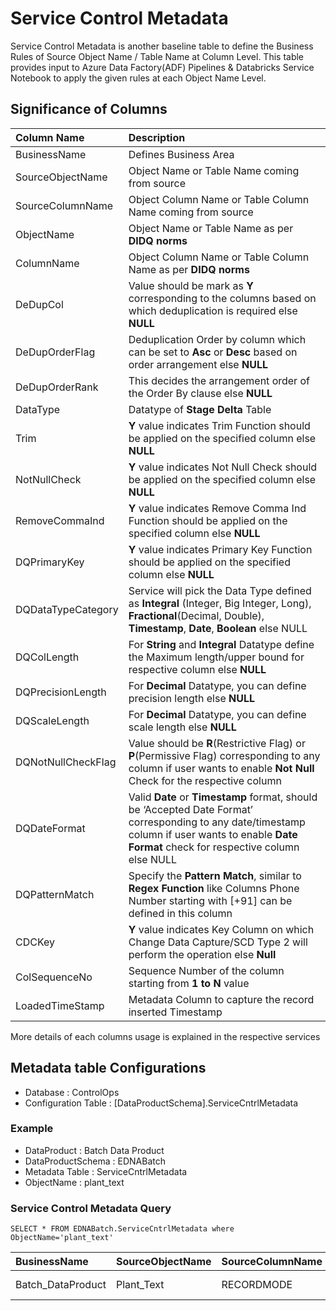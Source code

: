 # Service Control Metadata

Service Control Metadata is another baseline table to define the Business Rules of Source Object Name / Table Name at Column Level.
This table provides input to Azure Data Factory(ADF) Pipelines & Databricks Service Notebook to apply the given rules at each Object Name Level.

## Significance of Columns

| Column Name           	| 	Description	|
| :---        						| 	:--- 	|
| BusinessName          	| 	Defines Business Area	|
| SourceObjectName      | 	Object Name or Table Name coming from source	|
|SourceColumnName     	| 	Object Column Name or Table Column Name coming from source	|
|ObjectName                 | 	Object Name or Table Name as per **DIDQ norms**	|
|ColumnName               	| 	Object Column Name or Table Column Name as per **DIDQ norms**	|
|DeDupCol                    	|	Value should be mark as **Y** corresponding to the columns based on which deduplication is required	else **NULL** |
|DeDupOrderFlag          	|	Deduplication Order by column which can be set to **Asc** or **Desc** based on order arrangement else **NULL**  |
|DeDupOrderRank         	|	This decides the arrangement order of the Order By clause else **NULL**	|
|DataType                     |	Datatype of **Stage Delta** Table	|
|Trim                           	|	**Y** value indicates Trim Function should be applied on the specified column else **NULL**	|
|NotNullCheck              	|	**Y** value indicates Not Null Check should be applied on the specified column else **NULL**		|
|RemoveCommaInd      	|	**Y** value indicates Remove Comma Ind Function should be applied on the specified column else **NULL**	|
|DQPrimaryKey            	|	**Y** value indicates Primary Key Function should be applied on the specified column else **NULL**	|
|DQDataTypeCategory   	|	Service will pick the Data Type defined as **Integral** (Integer, Big Integer, Long), **Fractional**(Decimal, Double), **Timestamp**, **Date**, **Boolean**	else NULL|
|DQColLength                |	For **String** and **Integral** Datatype define the Maximum length/upper bound for respective column	else **NULL** |
|DQPrecisionLength      	|	For **Decimal** Datatype, you can define precision length else **NULL** |
|DQScaleLength           	|	For **Decimal** Datatype, you can define scale length else **NULL** 	|
|DQNotNullCheckFlag   	|	Value should be **R**(Restrictive Flag) or **P**(Permissive Flag) corresponding to any column if user wants to enable **Not Null** Check for the respective column|
|DQDateFormat           	|	Valid **Date** or **Timestamp** format, should be ‘Accepted Date Format’ corresponding to any date/timestamp column if user wants to enable **Date Format** check for respective column	else NULL|
|DQPatternMatch         	|	Specify the **Pattern Match**, similar to **Regex Function** like Columns Phone Number starting with [+91] can be defined in this column	|
|CDCKey                     	|	**Y** value indicates Key Column on which Change Data Capture/SCD Type 2 will perform the operation else **Null**	|
|ColSequenceNo          	|	Sequence Number of the column starting from **1 to N** value	|
|LoadedTimeStamp      	|	Metadata Column to capture the record inserted Timestamp  	|

More details of each columns usage is explained in the respective services

## Metadata table Configurations

* Database              : ControlOps
* Configuration Table   : [DataProductSchema].ServiceCntrlMetadata

### Example

* DataProduct             : Batch Data Product
* DataProductSchema       : EDNABatch
* Metadata Table : ServiceCntrlMetadata
* ObjectName              : plant_text

### Service Control Metadata Query

```jsonc
SELECT * FROM EDNABatch.ServiceCntrlMetadata where ObjectName='plant_text'
```

|BusinessName	|SourceObjectName	|SourceColumnName	|ObjectName	|ColumnName	|DeDupCol	|DeDupOrderFlag	|DeDupOrderRank	|DataType	|Trim	|NotNullCheck	|RemoveCommaInd	|DQPrimaryKey	|DQDataTypeCategory	|DQColLength	|DQPrecisionLength	|DQScaleLength	|DQNotNullCheckFlag	|DQDateFormat	|DQPatternMatch	|CDCKey	|ColSequenceNo	|LoadedTimeStamp|
|:---		|:---		|:---		|:---		|:---		|:---		|:---		|:---		|:---		|:---		|:---		|:---		|:---		|:---		|:---		|:---		|:---		|:---		|:---		|:---		|:---		|:---		|:---	|
|Batch_DataProduct	|Plant_Text	|RECORDMODE	|plant_text	|recordmode	|NULL	|NULL	|NULL	|string	|Y	|NULL	|NULL	|NULL	|string	|1	|NULL	|NULL	|P	|NULL	|NULL	|NULL	|1	|2020-12-16 17:45:07.1466667|
